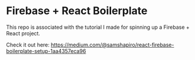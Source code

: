 # Firebase + React Boilerplate

This repo is associated with the tutorial I made for spinning up a Firebase + React project.

Check it out here: https://medium.com/@samshapiro/react-firebase-boilerplate-setup-1aa4357eca96